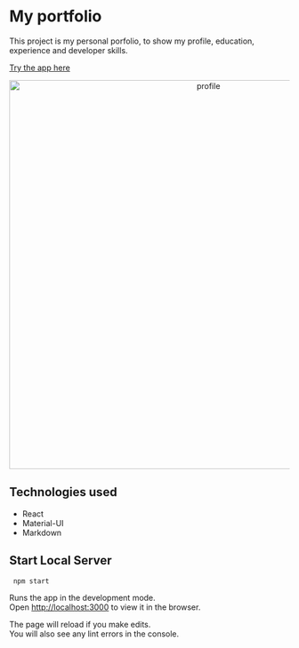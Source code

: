 # My portfolio

This project is my personal porfolio, to show my profile, education, experience and developer skills.

[Try the app here](https://juanlamas.dev/portfolio/)

<p align="center"><img src="https://juanlamas.dev/portfolio/img/content/portfolio/profile.png" alt="profile" width="700" /></p>

## Technologies used

- React
- Material-UI
- Markdown

## Start Local Server
```
 npm start
```

Runs the app in the development mode.<br />
Open [http://localhost:3000](http://localhost:3000) to view it in the browser.

The page will reload if you make edits.<br />
You will also see any lint errors in the console.
